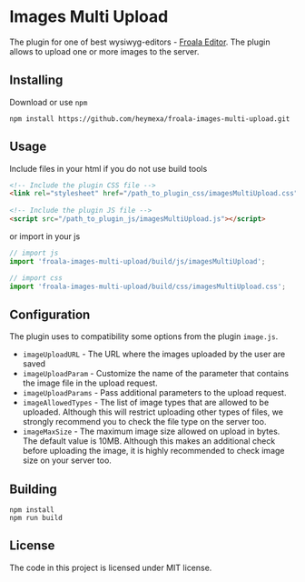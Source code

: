 # Images Multi Upload 

The plugin for one of best wysiwyg-editors - [Froala Editor](https://www.froala.com/wysiwyg-editor/). The plugin allows to upload one or more images to the server. 

## Installing

Download or use `npm`

```shell
npm install https://github.com/heymexa/froala-images-multi-upload.git
```

## Usage
Include files in your html if you do not use build tools
```html
<!-- Include the plugin CSS file -->
<link rel="stylesheet" href="/path_to_plugin_css/imagesMultiUpload.css">
 
<!-- Include the plugin JS file -->
<script src="/path_to_plugin_js/imagesMultiUpload.js"></script>
```

or import in your js 
```javascript
// import js
import 'froala-images-multi-upload/build/js/imagesMultiUpload';

// import css
import 'froala-images-multi-upload/build/css/imagesMultiUpload.css';
```

## Configuration

The plugin uses to compatibility some options from the plugin `image.js`.

* `imageUploadURL` - The URL where the images uploaded by the user are saved
* `imageUploadParam` - Customize the name of the parameter that contains the image file in the upload request.
* `imageUploadParams` - Pass additional parameters to the upload request.
* `imageAllowedTypes` - The list of image types that are allowed to be uploaded. Although this will restrict uploading other types of files, we strongly recommend you to check the file type on the server too.
* `imageMaxSize` - The maximum image size allowed on upload in bytes. The default value is 10MB. Although this makes an additional check before uploading the image, it is highly recommended to check image size on your server too.


## Building

```shell
npm install
npm run build
```

## License

The code in this project is licensed under MIT license.